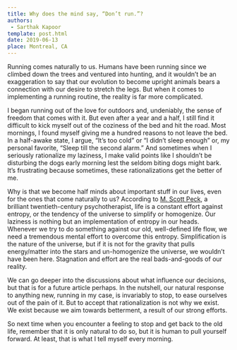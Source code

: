 ```yaml
---
title: Why does the mind say, “Don’t run.”?
authors: 
 - Sarthak Kapoor
template: post.html
date: 2019-06-13
place: Montreal, CA
---
```


Running comes naturally to us. Humans have been running since we climbed down the trees and ventured into hunting, and it wouldn’t be an exaggeration to say that our evolution to become upright animals bears a connection with our desire to stretch the legs. But when it comes to implementing a running routine, the reality is far more complicated.

I began running out of the love for outdoors and, undeniably, the sense of freedom that comes with it. But even after a year and a half, I still find it difficult to kick myself out of the coziness of the bed and hit the road. Most mornings, I found myself giving me a hundred reasons to not leave the bed. In a half-awake state, I argue, “It’s too cold” or “I didn’t sleep enough” or, my personal favorite, “Sleep till the second alarm.” And sometimes when I seriously rationalize my laziness, I make valid points like I shouldn’t be disturbing the dogs early morning lest the seldom biting dogs might bark. It’s frustrating because sometimes, these rationalizations get the better of me.

Why is that we become half minds about important stuff in our lives, even for the ones that come naturally to us? According to [M. Scott Peck](http://www.mscottpeck.com), a brilliant twentieth-century psychotherapist, life is a constant effort against entropy, or the tendency of the universe to simplify or homogenize. Our laziness is nothing but an implementation of entropy in our heads. Whenever we try to do something against our old, well-defined life flow, we need a tremendous mental effort to overcome this entropy. Simplification is the nature of the universe, but if it is not for the gravity that pulls energy/matter into the stars and un-homogenize the universe, we wouldn’t have been here. Stagnation and effort are the real bads-and-goods of our reality.

We can go deeper into the discussions about what influence our decisions, but that is for a future article perhaps. In the nutshell, our natural response to anything new, running in my case, is invariably to stop, to ease ourselves out of the pain of it. But to accept that rationalization is not why we exist. We exist because we aim towards betterment, a result of our strong efforts.

So next time when you encounter a feeling to stop and get back to the old life, remember that it is only natural to do so, but it is human to pull yourself forward. At least, that is what I tell myself every morning.
